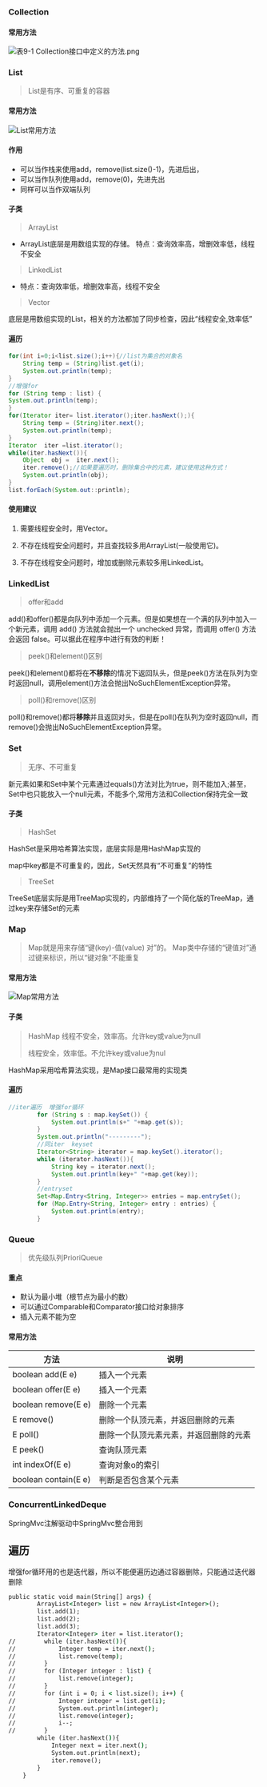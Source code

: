 ### Collection

#### 常用方法

![表9-1 Collection接口中定义的方法.png](https://gitee.com/shaobing2021/typora/raw/master/img/20200702143951.png)

### List

> List是有序、可重复的容器

#### 常用方法

![List常用方法](https://gitee.com/shaobing2021/typora/raw/master/img/20200702144437.png)

#### 作用

* 可以当作栈来使用add，remove(list.size()-1)，先进后出，
* 可以当作队列使用add，remove(0)，先进先出
* 同样可以当作双端队列

#### 子类

> ArrayList

* ArrayList底层是用数组实现的存储。 特点：查询效率高，增删效率低，线程不安全

> LinkedList

* 特点：查询效率低，增删效率高，线程不安全

> Vector

 底层是用数组实现的List，相关的方法都加了同步检查，因此“线程安全,效率低”

#### 遍历

```java
for(int i=0;i<list.size();i++){//list为集合的对象名
    String temp = (String)list.get(i);
    System.out.println(temp);
}
//增强for
for (String temp : list) {
System.out.println(temp);
}
for(Iterator iter= list.iterator();iter.hasNext();){
    String temp = (String)iter.next();
    System.out.println(temp);
}
Iterator  iter =list.iterator();
while(iter.hasNext()){
    Object  obj =  iter.next();
    iter.remove();//如果要遍历时，删除集合中的元素，建议使用这种方式！
    System.out.println(obj);
}
list.forEach(System.out::println);
```



#### 使用建议

1. 需要线程安全时，用Vector。

2. 不存在线程安全问题时，并且查找较多用ArrayList(一般使用它)。

3. 不存在线程安全问题时，增加或删除元素较多用LinkedList。

### LinkedList

> offer和add

add()和offer()都是向队列中添加一个元素。但是如果想在一个满的队列中加入一个新元素，调用 add() 方法就会抛出一个 unchecked 异常，而调用 offer() 方法会返回 false。可以据此在程序中进行有效的判断！

> peek()和element()区别

peek()和element()都将在**不移除**的情况下返回队头，但是peek()方法在队列为空时返回null，调用element()方法会抛出NoSuchElementException异常。

> poll()和remove()区别

poll()和remove()都将**移除**并且返回对头，但是在poll()在队列为空时返回null，而remove()会抛出NoSuchElementException异常。

### Set

> 无序、不可重复

新元素如果和Set中某个元素通过equals()方法对比为true，则不能加入;甚至，Set中也只能放入一个null元素，不能多个,常用方法和Collection保持完全一致

#### 子类

> HashSet

HashSet是采用哈希算法实现，底层实际是用HashMap实现的

map中key都是不可重复的，因此，Set天然具有“不可重复”的特性

> TreeSet

 TreeSet底层实际是用TreeMap实现的，内部维持了一个简化版的TreeMap，通过key来存储Set的元素

### Map

> Map就是用来存储“键(key)-值(value) 对”的。 Map类中存储的“键值对”通过键来标识，所以“键对象”不能重复

#### 常用方法

![Map常用方法](https://gitee.com/shaobing2021/typora/raw/master/img/20200702152846.png)

#### 子类

> HashMap 线程不安全，效率高。允许key或value为null
>
> 线程安全，效率低。不允许key或value为nul

 HashMap采用哈希算法实现，是Map接口最常用的实现类

#### 遍历

```java
//iter遍历  增强for循环
        for (String s : map.keySet()) {
            System.out.println(s+" "+map.get(s));
        }
        System.out.println("---------");
        //同iter  keyset
        Iterator<String> iterator = map.keySet().iterator();
        while (iterator.hasNext()){
            String key = iterator.next();
            System.out.println(key+" "+map.get(key));
        }
        //entryset
        Set<Map.Entry<String, Integer>> entries = map.entrySet();
        for (Map.Entry<String, Integer> entry : entries) {
            System.out.println(entry);
        }
```

### Queue

> 优先级队列PrioriQueue

#### 重点

* 默认为最小堆（根节点为最小的数）
* 可以通过Comparable和Comparator接口给对象排序
* 插入元素不能为空

#### 常用方法

| 方法                 | 说明                                   |
| -------------------- | -------------------------------------- |
| boolean add(E e)     | 插入一个元素                           |
| boolean offer(E e)   | 插入一个元素                           |
| boolean remove(E e)  | 删除一个元素                           |
| E remove()           | 删除一个队顶元素，并返回删除的元素     |
| E poll()             | 删除一个队顶元素元素，并返回删除的元素 |
| E peek()             | 查询队顶元素                           |
| int indexOf(E e)     | 查询对象o的索引                        |
| boolean contain(E e) | 判断是否包含某个元素                   |

### ConcurrentLinkedDeque

SpringMvc注解驱动中SpringMvc整合用到

## 遍历

增强for循环用的也是迭代器，所以不能便遍历边通过容器删除，只能通过迭代器删除

```cmd
public static void main(String[] args) {
        ArrayList<Integer> list = new ArrayList<Integer>();
        list.add(1);
        list.add(2);
        list.add(3);
        Iterator<Integer> iter = list.iterator();
//        while (iter.hasNext()){
//            Integer temp = iter.next();
//            list.remove(temp);
//        }
//        for (Integer integer : list) {
//            list.remove(integer);
//        }
//        for (int i = 0; i < list.size(); i++) {
//            Integer integer = list.get(i);
//            System.out.println(integer);
//            list.remove(integer);
//            i--;
//        }
        while (iter.hasNext()){
            Integer next = iter.next();
            System.out.println(next);
            iter.remove();
        }
    }
```

